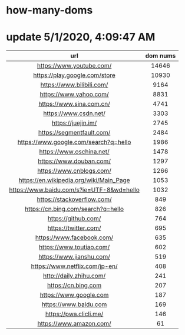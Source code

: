 # how-many-doms

# update 5/1/2020, 4:09:47 AM

url | dom nums
:-: | :-:
https://www.youtube.com/ | 14646
https://play.google.com/store | 10930
https://www.bilibili.com/ | 9164
https://www.yahoo.com/ | 8831
https://www.sina.com.cn/ | 4741
https://www.csdn.net/ | 3303
https://juejin.im/ | 2745
https://segmentfault.com/ | 2484
https://www.google.com/search?q=hello | 1986
https://www.oschina.net/ | 1478
https://www.douban.com/ | 1297
https://www.cnblogs.com/ | 1266
https://en.wikipedia.org/wiki/Main_Page | 1053
https://www.baidu.com/s?ie=UTF-8&wd=hello | 1032
https://stackoverflow.com/ | 849
https://cn.bing.com/search?q=hello | 826
https://github.com/ | 764
https://twitter.com/ | 695
https://www.facebook.com/ | 635
https://www.toutiao.com/ | 602
https://www.jianshu.com/ | 519
https://www.netflix.com/jp-en/ | 408
http://daily.zhihu.com/ | 241
https://cn.bing.com | 207
https://www.google.com | 187
https://www.baidu.com | 169
https://pwa.clicli.me/ | 146
https://www.amazon.com/ | 61
